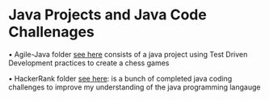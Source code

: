 # Java Projects and Java Code Challenages

• Agile-Java folder [see here](https://github.com/Chuckos/Java-Code-Projects/tree/master/Agile-Java) consists of a java project using Test Driven Development practices to create a chess games

• HackerRank folder [see here](https://github.com/Chuckos/Java-Code-Projects/tree/master/HackerRank): is a bunch of completed java coding challenges to improve my understanding of the java programming langauge
